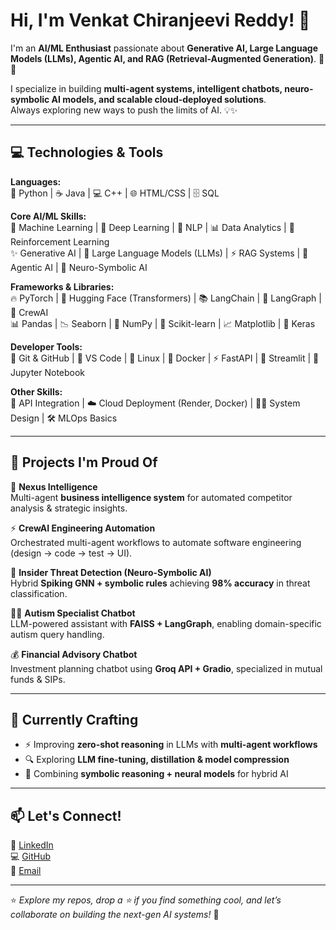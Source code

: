 # Hi, I'm Venkat Chiranjeevi Reddy! 👋  
I'm an **AI/ML Enthusiast** passionate about **Generative AI, Large Language Models (LLMs), Agentic AI, and RAG (Retrieval-Augmented Generation)**. 🚀🤖  

I specialize in building **multi-agent systems, intelligent chatbots, neuro-symbolic AI models, and scalable cloud-deployed solutions**.  
Always exploring new ways to push the limits of AI. 💡✨  

---

## 💻 Technologies & Tools  

**Languages:**  
🐍 Python | ☕ Java | 💻 C++ | 🌐 HTML/CSS | 🗄️ SQL  

**Core AI/ML Skills:**  
🧠 Machine Learning | 🤖 Deep Learning | 🔗 NLP | 📊 Data Analytics | 🔄 Reinforcement Learning  
✨ Generative AI | 🦾 Large Language Models (LLMs) | ⚡ RAG Systems | 🤝 Agentic AI | 🔐 Neuro-Symbolic AI  

**Frameworks & Libraries:**  
🔥 PyTorch | 🤗 Hugging Face (Transformers) | 📚 LangChain | 🔗 LangGraph | 🦙 CrewAI  
📊 Pandas | 📉 Seaborn | 🐼 NumPy | 🧮 Scikit-learn | 📈 Matplotlib | 🧩 Keras  

**Developer Tools:**  
🌲 Git & GitHub | 📝 VS Code | 🐧 Linux | 🐳 Docker | ⚡ FastAPI | 🎨 Streamlit | 📓 Jupyter Notebook  

**Other Skills:**  
🔌 API Integration | ☁️ Cloud Deployment (Render, Docker) | 🧑‍💻 System Design | 🛠️ MLOps Basics  

---

## 🌟 Projects I'm Proud Of  

🤖 **Nexus Intelligence**  
Multi-agent **business intelligence system** for automated competitor analysis & strategic insights.  

⚡ **CrewAI Engineering Automation**  
Orchestrated multi-agent workflows to automate software engineering (design → code → test → UI).  

🔐 **Insider Threat Detection (Neuro-Symbolic AI)**  
Hybrid **Spiking GNN + symbolic rules** achieving **98% accuracy** in threat classification.  

🧑‍⚕️ **Autism Specialist Chatbot**  
LLM-powered assistant with **FAISS + LangGraph**, enabling domain-specific autism query handling.  

💰 **Financial Advisory Chatbot**  
Investment planning chatbot using **Groq API + Gradio**, specialized in mutual funds & SIPs.  

---

## 🔧 Currently Crafting  
- ⚡ Improving **zero-shot reasoning** in LLMs with **multi-agent workflows**  
- 🔍 Exploring **LLM fine-tuning, distillation & model compression**  
- 🧠 Combining **symbolic reasoning + neural models** for hybrid AI  

---

## 📫 Let's Connect!  
👔 [LinkedIn](https://www.linkedin.com/in/venkat-chiranjeevi-reddy-basireddy/)  
💻 [GitHub](https://github.com/venkatchiranjeevireddy)  
📧 [Email](mailto:basireddy.chiru@gmail.com)  

---

⭐ *Explore my repos, drop a ⭐ if you find something cool, and let’s collaborate on building the next-gen AI systems!* 🚀  


<!--
**venkatchiranjeevireddy/venkatchiranjeevireddy** is a ✨ _special_ ✨ repository because its `README.md` (this file) appears on your GitHub profile.

Here are some ideas to get you started:

- 🔭 I’m currently working on ...
- 🌱 I’m currently learning ...
- 👯 I’m looking to collaborate on ...
- 🤔 I’m looking for help with ...
- 💬 Ask me about ...
- 📫 How to reach me: ...
- 😄 Pronouns: ...
- ⚡ Fun fact: ...
-->
